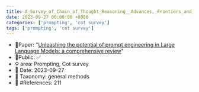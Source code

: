 ```yaml
---
title: A_Survey_of_Chain_of_Thought_Reasoning__Advances,_Frontiers_and_Future
date: 2023-09-27 00:00:00 +0800
categories: ['prompting', 'cot survey']
tags: ['prompting', 'cot survey']
---
```


- 📙Paper: "[Unleashing the potential of prompt engineering in Large Language Models: a comprehensive review](https://www.semanticscholar.org/paper/Unleashing-the-potential-of-prompt-engineering-in-a-Chen-Zhang/595c8d39a6155354fd7d8f62a4441be5c82e68da)"
- 🔑Public: ✅
- ⚲ area: Prompting, Cot survey
- 📅 Date: 2023-09-27
- 🔎 Taxonomy: general methods
- 📝 #References: 211
